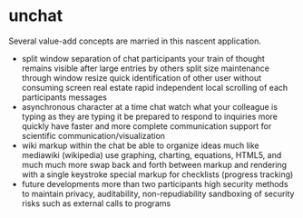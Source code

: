 # unchat

Several value-add concepts are married in this nascent application.
* split window separation of chat participants
    your train of thought remains visible after large entries by others
    split size maintenance through window resize
    quick identification of other user without consuming screen real estate
    rapid independent local scrolling of each participants messages
* asynchronous character at a time chat
    watch what your colleague is typing as they are typing it
    be prepared to respond to inquiries more quickly
    have faster and more complete communication
    support for scientific communication/visualization
* wiki markup within the chat
    be able to organize ideas much like mediawiki (wikipedia)
    use graphing, charting, equations, HTML5, and much much more
    swap back and forth between markup and rendering with a single keystroke
    special markup for checklists (progress tracking)
* future developments
    more than two participants
    high security methods to maintain privacy, auditability, non-repudiability
    sandboxing of security risks such as external calls to programs
